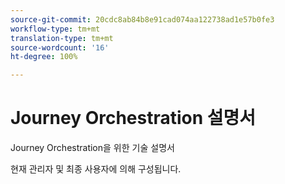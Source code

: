 ```yaml
---
source-git-commit: 20cdc8ab84b8e91cad074aa122738ad1e57b0fe3
workflow-type: tm+mt
translation-type: tm+mt
source-wordcount: '16'
ht-degree: 100%

---
```

# Journey Orchestration 설명서

Journey Orchestration을 위한 기술 설명서

현재 관리자 및 최종 사용자에 의해 구성됩니다.
